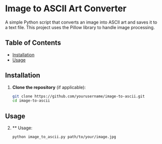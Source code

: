# Image to ASCII Art Converter

A simple Python script that converts an image into ASCII art and saves it to a text file. This project uses the Pillow library to handle image processing.

## Table of Contents

- [Installation](#installation)
- [Usage](#usage)

## Installation

1. **Clone the repository** (if applicable):
   ```bash
   git clone https://github.com/yourusername/image-to-ascii.git
   cd image-to-ascii
## Usage
2. ** Usage:
   ```bash
   python image_to_ascii.py path/to/your/image.jpg
